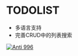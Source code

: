 
# TODOLIST
* 多语言支持
* 完善CRUD中的列表搜索

[![Anti 996](https://img.shields.io/badge/link-996.icu-red.svg)](https://996.icu)
  
